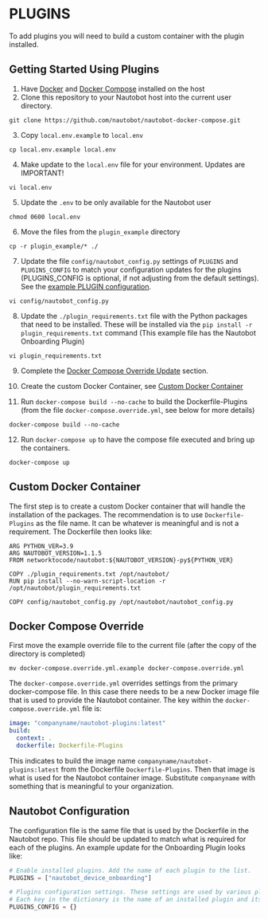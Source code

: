# PLUGINS

To add plugins you will need to build a custom container with the plugin installed.

## Getting Started Using Plugins

1. Have [Docker](https://docs.docker.com/get-docker/) and [Docker Compose](https://docs.docker.com/compose/install/) installed on the host
2. Clone this repository to your Nautobot host into the current user directory.

```
git clone https://github.com/nautobot/nautobot-docker-compose.git
```

3. Copy `local.env.example` to `local.env`

```
cp local.env.example local.env
```

4. Make update to the `local.env` file for your environment. Updates are IMPORTANT!

```
vi local.env
```

5. Update the `.env` to be only available for the Nautobot user

```
chmod 0600 local.env
```

6. Move the files from the `plugin_example` directory

```
cp -r plugin_example/* ./
```

7. Update the file `config/nautobot_config.py` settings of `PLUGINS` and `PLUGINS_CONFIG` to match your configuration updates for the plugins (PLUGINS_CONFIG is optional, if not adjusting from the default settings). See the [example PLUGIN configuration](#nautobot-configuration).

```
vi config/nautobot_config.py
```

8. Update the `./plugin_requirements.txt` file with the Python packages that need to be installed. These will be installed via the `pip install -r plugin_requirements.txt` command (This example file has the Nautobot Onboarding Plugin)

```
vi plugin_requirements.txt
```

9. Complete the [Docker Compose Override Update](#docker-compose-override) section.

10. Create the custom Docker Container, see [Custom Docker Container](#custom-docker-container)
11. Run `docker-compose build --no-cache` to build the Dockerfile-Plugins (from the file `docker-compose.override.yml`, see below for more details)

```
docker-compose build --no-cache
```

12. Run `docker-compose up` to have the compose file executed and bring up the containers.

```
docker-compose up
```

## Custom Docker Container

The first step is to create a custom Docker container that will handle the installation of the packages. The recommendation is to use `Dockerfile-Plugins` as the file name. It can be whatever is meaningful and is not a requirement. The Dockerfile then looks like:

```docker
ARG PYTHON_VER=3.9
ARG NAUTOBOT_VERSION=1.1.5
FROM networktocode/nautobot:${NAUTOBOT_VERSION}-py${PYTHON_VER}

COPY ./plugin_requirements.txt /opt/nautobot/
RUN pip install --no-warn-script-location -r /opt/nautobot/plugin_requirements.txt

COPY config/nautobot_config.py /opt/nautobot/nautobot_config.py
```

## Docker Compose Override

First move the example override file to the current file (after the copy of the directory is completed)

```no-highlight
mv docker-compose.override.yml.example docker-compose.override.yml
```

The `docker-compose.override.yml` overrides settings from the primary docker-compose file. In this case there needs to be a new Docker image file that is used to provide the Nautobot container. The key within the `docker-compose.override.yml` file is:

```yaml
image: "companyname/nautobot-plugins:latest"
build:
  context: .
  dockerfile: Dockerfile-Plugins
```

This indicates to build the image name `companyname/nautobot-plugins:latest` from the Dockerfile `Dockerfile-Plugins`. Then that image is what is used for the Nautobot container image. Substitute `companyname` with something that is meaningful to your organization.

## Nautobot Configuration

The configuration file is the same file that is used by the Dockerfile in the Nautobot repo. This file should be updated to match what is required for each of the plugins. An example update for the Onboarding Plugin looks like:

```python
# Enable installed plugins. Add the name of each plugin to the list.
PLUGINS = ["nautobot_device_onboarding"]

# Plugins configuration settings. These settings are used by various plugins that the user may have installed.
# Each key in the dictionary is the name of an installed plugin and its value is a dictionary of settings.
PLUGINS_CONFIG = {}
```
